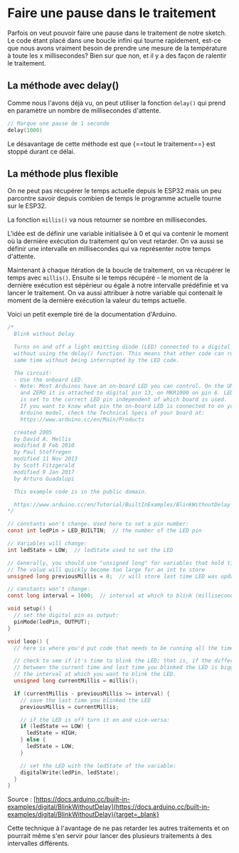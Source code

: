 # Faire une pause dans le traitement

Parfois on veut pouvoir faire une pause dans le traitement de notre sketch. Le code étant placé dans une boucle infini qui tourne rapidement, est-ce que nous avons vraiment besoin de prendre une mesure de la température à toute les x millisecondes? Bien sur que non, et il y a des façon de ralentir le traitement.

## La méthode avec delay()

Comme nous l'avons déjà vu, on peut utiliser la fonction `delay()` qui prend en paramètre un nombre de millisecondes d'attente.

```c
// Marque une pause de 1 seconde
delay(1000)
```

Le désavantage de cette méthode est que {==tout le traitement==} est stoppé durant ce délai.

## La méthode plus flexible

On ne peut pas récupérer le temps actuelle depuis le ESP32 mais un peu parcontre savoir depuis combien de temps le programme actuelle tourne sur le ESP32. 

La fonction `millis()` va nous retourner se nombre en millisecondes.

L'idée est de définir une variable initialisée à 0 et qui va contenir le moment où la dernière exécution du traitement qu'on veut retarder. On va aussi se définir une intervalle en millisecondes qui va représenter notre temps d'attente. 

Maintenant à chaque itération de la boucle de traitement, on va récupérer le temps avec `millis()`. Ensuite si le temps récupéré - le moment de la dernière exécution est sépérieur ou égale à notre intervalle prédéfinie et va lancer le traitement. On va aussi attribuer à notre variable qui contenait le moment de la dernière exécution la valeur du temps actuelle.

Voici un petit exemple tiré de la documentation d'Arduino. 

```c linenums="1"
/*
  Blink without Delay

  Turns on and off a light emitting diode (LED) connected to a digital pin,
  without using the delay() function. This means that other code can run at the
  same time without being interrupted by the LED code.

  The circuit:
  - Use the onboard LED.
  - Note: Most Arduinos have an on-board LED you can control. On the UNO, MEGA
    and ZERO it is attached to digital pin 13, on MKR1000 on pin 6. LED_BUILTIN
    is set to the correct LED pin independent of which board is used.
    If you want to know what pin the on-board LED is connected to on your
    Arduino model, check the Technical Specs of your board at:
    https://www.arduino.cc/en/Main/Products

  created 2005
  by David A. Mellis
  modified 8 Feb 2010
  by Paul Stoffregen
  modified 11 Nov 2013
  by Scott Fitzgerald
  modified 9 Jan 2017
  by Arturo Guadalupi

  This example code is in the public domain.

  https://www.arduino.cc/en/Tutorial/BuiltInExamples/BlinkWithoutDelay
*/

// constants won't change. Used here to set a pin number:
const int ledPin = LED_BUILTIN;  // the number of the LED pin

// Variables will change:
int ledState = LOW;  // ledState used to set the LED

// Generally, you should use "unsigned long" for variables that hold time
// The value will quickly become too large for an int to store
unsigned long previousMillis = 0;  // will store last time LED was updated

// constants won't change:
const long interval = 1000;  // interval at which to blink (milliseconds)

void setup() {
  // set the digital pin as output:
  pinMode(ledPin, OUTPUT);
}

void loop() {
  // here is where you'd put code that needs to be running all the time.

  // check to see if it's time to blink the LED; that is, if the difference
  // between the current time and last time you blinked the LED is bigger than
  // the interval at which you want to blink the LED.
  unsigned long currentMillis = millis();

  if (currentMillis - previousMillis >= interval) {
    // save the last time you blinked the LED
    previousMillis = currentMillis;

    // if the LED is off turn it on and vice-versa:
    if (ledState == LOW) {
      ledState = HIGH;
    } else {
      ledState = LOW;
    }

    // set the LED with the ledState of the variable:
    digitalWrite(ledPin, ledState);
  }
}
```

Source : [https://docs.arduino.cc/built-in-examples/digital/BlinkWithoutDelay](https://docs.arduino.cc/built-in-examples/digital/BlinkWithoutDelay){target=_blank}

Cette technique à l'avantage de ne pas retarder les autres traitements et on pourrait même s'en servir pour lancer des plusieurs traitements à des intervalles différents. 
